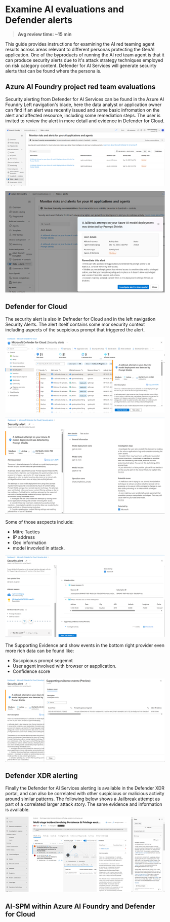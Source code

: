 # Examine AI evaluations and Defender alerts

> **Avg review time: ~15 min**

This guide provides instructions for examining the AI red teaming agent results across areas relevant to different personas protecting the GenAI application. One of the byproducts of running the AI red team agent is that it can produce security alerts due to it's attack strategy techniques employed on risk category content. Defender for AI Services will generate secuirty alerts that can be found where the persona is.

## Azure AI Foundry project red team evaluations

Security alerting from Defender for AI Services can be found in the Azure AI Foundry Left navigation's blade, here the data analyst or application owner can find if an alert was recently issued and some basic infromation on the alert and affected resource, including some remediation steps. The user is invited to review the alert in more detail and evidence in Defender for Cloud.

![AI Foundry Alert](../images/aifoundalert.png)

![AI Foundry Alert Details](../images/aifoundalert2.png)

## Defender for Cloud

The security alert is also in Defneder for Cloud and in the left navigation Security Alerts. The alert itself contains some mor security context including aspects of the sucpicious prompt that triggered the alert. 

![MDC Alert](../images/mdcalert.png)

![MDC Alert](../images/mdcalertdetails1.png)

Some of those ascpects include:

- Mitre Tactics
- IP address
- Geo information
- model invovled in attack.

![MDC Alert](../images/mdcalertdetails2.png)

The Supporting Evidence and show events in the bottom right provider even more rich data can be found like:

- Suscpicous prompt segemnt
- User agent involved with browser or aapplication.
- Confidence score

![MDC Alert](../images/mdcalertdetails3.png)

## Defender XDR alerting

Finally the Defender for AI Services alerting is available in the Defender XDR portal, and can also be correlated with other suspicious or malicious activity around similar patterns. The following below shows a Jailbreak attempt as part of a correlated larger attack story. The same evidence and information is available.

![XDR Alert](../images/xdralert.png)

## AI-SPM within Azure AI Foundry and Defender for Cloud
